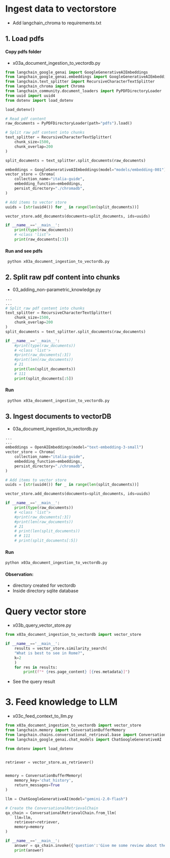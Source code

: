 # Ingest data to vectorstore
- Add langchain_chroma to requirements.txt
## 1. Load pdfs
#### Copy pdfs folder 
- x03a_document_ingestion_to_vectordb.py

```python
from langchain_google_genai import GoogleGenerativeAIEmbeddings
from langchain_google_genai.embeddings import GoogleGenerativeAIEmbeddings
from langchain.text_splitter import RecursiveCharacterTextSplitter
from langchain_chroma import Chroma
from langchain_community.document_loaders import PyPDFDirectoryLoader
from uuid import uuid4
from dotenv import load_dotenv

load_dotenv()

# Read pdf content
raw_documents = PyPDFDirectoryLoader(path="pdfs").load()

# Split raw pdf content into chunks
text_splitter = RecursiveCharacterTextSplitter(
    chunk_size=1500,
    chunk_overlap=200
)

split_documents = text_splitter.split_documents(raw_documents)

embeddings = GoogleGenerativeAIEmbeddings(model="models/embedding-001")
vector_store = Chroma(
    collection_name="italia-guide",
    embedding_function=embeddings,
    persist_directory="./chromadb", 
)

# Add items to vector store
uuids = [str(uuid4()) for _ in range(len(split_documents))]

vector_store.add_documents(documents=split_documents, ids=uuids)

if __name__=='__main__':
    print(type(raw_documents))
    # <class 'list'>
    print(raw_documents[:3])
```

#### Run and see pdfs
```python
 python x03a_document_ingestion_to_vectordb.py
```

## 2. Split raw pdf content into chunks
-  03_adding_non-parametric_knowledge.py
```python
...
...
# Split raw pdf content into chunks
text_splitter = RecursiveCharacterTextSplitter(
    chunk_size=1500,
    chunk_overlap=200
)
split_documents = text_splitter.split_documents(raw_documents)

if __name__=='__main__':
    #print(type(raw_documents))
    # <class 'list'>
    #print(raw_documents[:3])
    #print(len(raw_documents))
    # 21
    print(len(split_documents))
    # 111
    print(split_documents[:5])
```
#### Run
```python
 python x03a_document_ingestion_to_vectordb.py
```
## 3. Ingest documents to vectorDB
- 03a_document_ingestion_to_vectordb.py
```python
...
...
embeddings = OpenAIEmbeddings(model="text-embedding-3-small")
vector_store = Chroma(
    collection_name="italia-guide",
    embedding_function=embeddings,
    persist_directory="./chromadb", 
)

# Add items to vector store
uuids = [str(uuid4()) for _ in range(len(split_documents))]

vector_store.add_documents(documents=split_documents, ids=uuids)

if __name__=='__main__':
    print(type(raw_documents))
    # <class 'list'>
    #print(raw_documents[:3])
    #print(len(raw_documents))
    # 21
    # print(len(split_documents))
    # # 111
    # print(split_documents[:5])
```
#### Run
```python
python x03a_document_ingestion_to_vectordb.py
```
#### Observation:
- directory created for vectordb
- Inside directory sqlite database

# Query vector store
- x03b_query_vector_store.py
```python
from x03a_document_ingestion_to_vectordb import vector_store

if __name__=='__main__':
    results = vector_store.similarity_search(
    "What is best to see in Rome?",
    k=2
    )
    for res in results:
        print(f"* {res.page_content} [{res.metadata}]")
```
- See the query result

# 3. Feed knowledge to LLM
- x03c_feed_context_to_llm.py
```python
from x03a_document_ingestion_to_vectordb import vector_store
from langchain.memory import ConversationBufferMemory
from langchain.chains.conversational_retrieval.base import ConversationalRetrievalChain
from langchain_google_genai.chat_models import ChatGoogleGenerativeAI

from dotenv import load_dotenv


retriever = vector_store.as_retriever()


memory = ConversationBufferMemory(
    memory_key='chat_history',
    return_messages=True
)

llm = ChatGoogleGenerativeAI(model="gemini-2.0-flash")

# Create the ConversationalRetrievalChain
qa_chain = ConversationalRetrievalChain.from_llm(
    llm=llm,
    retriever=retriever,
    memory=memory
)

if __name__=='__main__':
    answer = qa_chain.invoke({'question':'Give me some review about the Pantheon'})
    print(answer)
```